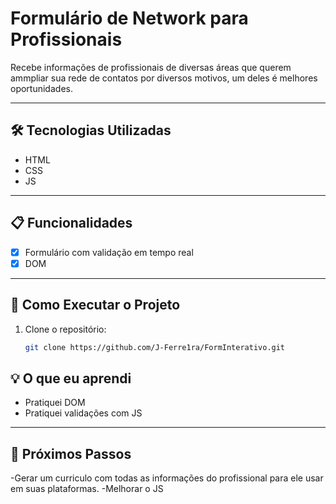 # **Formulário de Network para Profissionais**

Recebe informações de profissionais de diversas áreas que querem ammpliar sua rede de contatos por diversos motivos, um deles é melhores oportunidades.

---

## **🛠️ Tecnologias Utilizadas**
- HTML  
- CSS
- JS

---

## **📋 Funcionalidades**
- [x] Formulário com validação em tempo real
- [x] DOM 
---

## **🚀 Como Executar o Projeto**
1. Clone o repositório:  
   ```bash
   git clone https://github.com/J-Ferre1ra/FormInterativo.git
## **💡 O que eu aprendi**
-  Pratiquei DOM
-  Pratiquei validações com JS

---

## **📄 Próximos Passos**
-Gerar um curriculo com todas as informações do profissional para ele usar em suas plataformas.
-Melhorar o JS


